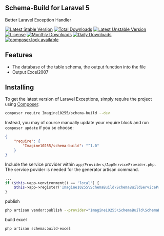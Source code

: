 ## Schema-Build for Laravel 5

Better Laravel Exception Handler

[![Latest Stable Version](https://poser.pugx.org/imagine10255/schema-build/version)](https://packagist.org/packages/imagine10255/schema-build)
[![Total Downloads](https://poser.pugx.org/imagine10255/schema-build/downloads)](https://packagist.org/packages/imagine10255/schema-build)
[![Latest Unstable Version](https://poser.pugx.org/imagine10255/schema-build/v/unstable)](//packagist.org/packages/imagine10255/schema-build)
[![License](https://poser.pugx.org/imagine10255/schema-build/license)](https://packagist.org/packages/imagine10255/schema-build)
[![Monthly Downloads](https://poser.pugx.org/imagine10255/schema-build/d/monthly)](https://packagist.org/packages/imagine10255/schema-build)
[![Daily Downloads](https://poser.pugx.org/imagine10255/schema-build/d/daily)](https://packagist.org/packages/imagine10255/schema-build)
[![composer.lock available](https://poser.pugx.org/imagine10255/schema-build/composerlock)](https://packagist.org/packages/imagine10255/schema-build)

## Features
- The database of the table schema, the output function into the file
- Output Excel2007

## Installing

To get the latest version of Laravel Exceptions, simply require the project using [Composer](https://getcomposer.org):

```bash
composer require Imagine10255/schema-build --dev
```

Instead, you may of course manually update your require block and run `composer update` if you so choose:

```json
{
    "require": {
        "Imagine10255/schema-build": "^1.0"
    }
}
```

Include the service provider within `app/Providers/AppServiceProvider.php`. The service povider is needed for the generator artisan command.

```php
...
if ($this->app->environment() == 'local') {
    $this->app->register('Imagine10255\SchemaBuild\SchemaBuildServiceProvider');
}
```

publish

```bash
php artisan vendor:publish --provider="Imagine10255\SchemaBuild\SchemaBuildServiceProvider"
```

build excel

```bash
php artisan schema:build-excel
```